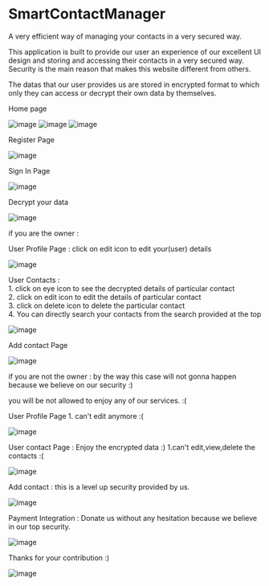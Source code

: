 # SmartContactManager
A very efficient way of managing your contacts in a very secured way. 

This application is built to provide our user an experience of our excellent UI design and storing and accessing their contacts in a very secured way.
Security is the main reason that makes this website different from others.

The datas that our user provides us are stored in encrypted format to which only they can access or decrypt their own data by themselves.

Home page

![image](https://user-images.githubusercontent.com/53347922/111899810-c1e79e00-8a54-11eb-882c-910e6a0b7f6d.png)
![image](https://user-images.githubusercontent.com/53347922/111899834-f65b5a00-8a54-11eb-910a-be61be58cbe1.png)
![image](https://user-images.githubusercontent.com/53347922/111899839-0a06c080-8a55-11eb-953e-8a27bb98c5c8.png)

Register Page

![image](https://user-images.githubusercontent.com/53347922/111899864-2b67ac80-8a55-11eb-80cf-cd941f4a9539.png)

Sign In Page

![image](https://user-images.githubusercontent.com/53347922/111899891-6073ff00-8a55-11eb-81bd-429061d499f4.png)

Decrypt your data 

![image](https://user-images.githubusercontent.com/53347922/111899927-a204aa00-8a55-11eb-847e-52027067894d.png)

if you are the owner <Valid key> :

User Profile Page : click on edit icon to edit your(user) details  

![image](https://user-images.githubusercontent.com/53347922/111900086-73d39a00-8a56-11eb-873c-5142656f1d62.png)

User Contacts : 
<br>
    1. click on eye icon to see the decrypted details of particular contact  
    2. click on edit icon to edit the details of particular contact  
    3. click on delete icon to delete the particular contact  
    4. You can directly search your contacts from the search provided at the top

![image](https://user-images.githubusercontent.com/53347922/111900675-eabe6200-8a59-11eb-90fe-a048d266bf2c.png)

Add contact Page

![image](https://user-images.githubusercontent.com/53347922/111900723-35d87500-8a5a-11eb-8405-7f03cf73a002.png)

if you are not the owner <Not Valid Key>  : by the way this case will not gonna happen because we believe on our security :)

you will be not allowed to enjoy any of our services. :(

User Profile Page
    1. can't edit anymore :(

![image](https://user-images.githubusercontent.com/53347922/111900855-d464d600-8a5a-11eb-8985-f5240886e655.png)

User contact Page : Enjoy the encrypted data :)
    1.can't edit,view,delete the contacts :(

![image](https://user-images.githubusercontent.com/53347922/111900884-fc543980-8a5a-11eb-9278-750026b2e41d.png)

Add contact : this is a level up security provided by us.

![image](https://user-images.githubusercontent.com/53347922/111900964-6240c100-8a5b-11eb-8226-6f94b0b55850.png)

Payment Integration : Donate us without any hesitation because we believe in our top security. 

![image](https://user-images.githubusercontent.com/53347922/111901199-84870e80-8a5c-11eb-9492-611cba14ade0.png)

Thanks for your contribution :)

![image](https://user-images.githubusercontent.com/53347922/111901209-8fda3a00-8a5c-11eb-8821-9639fd718ef5.png)

